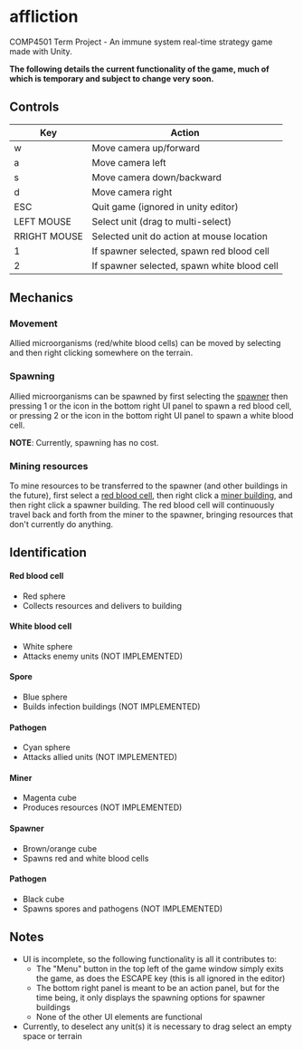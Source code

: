 # affliction
COMP4501 Term Project - An immune system real-time strategy game made with Unity.

**The following details the current functionality of the game, much of which is temporary and subject to change very soon.**

## Controls
| Key          | Action                                      |
| ------------ | ------------------------------------------- |
| w            | Move camera up/forward                      |
| a            | Move camera left                            |
| s            | Move camera down/backward                   |
| d            | Move camera right                           |
| ESC          | Quit game (ignored in unity editor)         |
| LEFT MOUSE   | Select unit (drag to multi-select)          |
| RRIGHT MOUSE | Selected unit do action at mouse location   |
| 1            | If spawner selected, spawn red blood cell   |
| 2            | If spawner selected, spawn white blood cell |

## Mechanics
### Movement
Allied microorganisms (red/white blood cells) can be moved by selecting and then right clicking somewhere on the terrain.

### Spawning
Allied microorganisms can be spawned by first selecting the [spawner](#spawner) then pressing 1 or the icon in the bottom right UI panel to spawn a red blood cell, or pressing 2 or the icon in the bottom right UI panel to spawn a white blood cell.

**NOTE**: Currently, spawning has no cost.

### Mining resources
To mine resources to be transferred to the spawner (and other buildings in the future), first select a [red blood cell](#red-blood-cell), then right click a [miner building](#miner), and then right click a spawner building. The red blood cell will continuously travel back and forth from the miner to the spawner, bringing resources that don't currently do anything.

## Identification
#### Red blood cell
-   Red sphere
-   Collects resources and delivers to building

#### White blood cell
-   White sphere
-   Attacks enemy units (NOT IMPLEMENTED)

#### Spore
-   Blue sphere
-   Builds infection buildings (NOT IMPLEMENTED)

#### Pathogen
-   Cyan sphere
-   Attacks allied units (NOT IMPLEMENTED)

#### Miner
-   Magenta cube
-   Produces resources (NOT IMPLEMENTED)

#### Spawner
-   Brown/orange cube
-   Spawns red and white blood cells

#### Pathogen
-   Black cube
-   Spawns spores and pathogens (NOT IMPLEMENTED)

## Notes
-   UI is incomplete, so the following functionality is all it contributes to:
    -   The "Menu" button in the top left of the game window simply exits the game, as does the ESCAPE key (this is all ignored in the editor)
    -   The bottom right panel is meant to be an action panel, but for the time being, it only displays the spawning options for spawner buildings
    -   None of the other UI elements are functional
-   Currently, to deselect any unit(s) it is necessary to drag select an empty space or terrain
